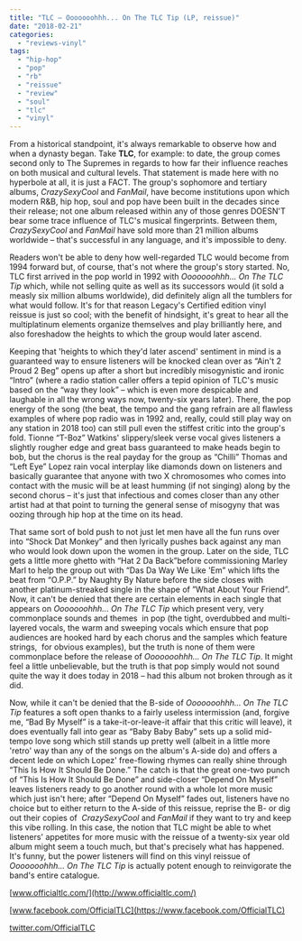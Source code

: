 ```yaml
---
title: "TLC – Ooooooohhh... On The TLC Tip (LP, reissue)"
date: "2018-02-21"
categories: 
  - "reviews-vinyl"
tags: 
  - "hip-hop"
  - "pop"
  - "rb"
  - "reissue"
  - "review"
  - "soul"
  - "tlc"
  - "vinyl"
---
```


From a historical standpoint, it's always remarkable to observe how and when a dynasty began. Take **TLC**, for example: to date, the group comes second only to The Supremes in regards to how far their influence reaches on both musical and cultural levels. That statement is made here with no hyperbole at all, it is just a FACT. The group's sophomore and tertiary albums, _CrazySexyCool_ and _FanMail_, have become institutions upon which modern R&B, hip hop, soul and pop have been built in the decades since their release; not one album released within any of those genres DOESN'T bear some trace influence of TLC's musical fingerprints. Between them, _CrazySexyCool_ and _FanMail_ have sold more than 21 million albums worldwide – that's successful in any language, and it's impossible to deny.

Readers won't be able to deny how well-regarded TLC would become from 1994 forward but, of course, that's not where the group's story started. No, TLC first arrived in the pop world in 1992 with _Ooooooohhh... On The TLC Tip_ which, while not selling quite as well as its successors would (it sold a measly six million albums worldwide), did definitely align all the tumblers for what would follow. It's for that reason Legacy's Certified edition vinyl reissue is just so cool; with the benefit of hindsight, it's great to hear all the multiplatinum elements organize themselves and play brilliantly here, and also foreshadow the heights to which the group would later ascend.

Keeping that 'heights to which they'd later ascend' sentiment in mind is a guaranteed way to ensure listeners will be knocked clean over as “Ain't 2 Proud 2 Beg” opens up after a short but incredibly misogynistic and ironic “Intro” (where a radio station caller offers a tepid opinion of TLC's music based on the “way they look” – which is even more despicable and laughable in all the wrong ways now, twenty-six years later). There, the pop energy of the song (the beat, the tempo and the gang refrain are all flawless examples of where pop radio was in 1992 and, really, could still play way on any station in 2018 too) can still pull even the stiffest critic into the group's fold. Tionne “T-Boz” Watkins' slippery/sleek verse vocal gives listeners a slightly rougher edge and great bass guaranteed to make heads begin to bob, but the chorus is the real payday for the group as “Chilli” Thomas and “Left Eye” Lopez rain vocal interplay like diamonds down on listeners and basically guarantee that anyone with two X chromosomes who comes into contact with the music will be at least humming (if not singing) along by the second chorus – it's just that infectious and comes closer than any other artist had at that point to turning the general sense of misogyny that was oozing through hip hop at the time on its head.

That same sort of bold push to not just let men have all the fun runs over into “Shock Dat Monkey” and then lyrically pushes back against any man who would look down upon the women in the group. Later on the side, TLC gets a little more ghetto with “Hat 2 Da Back”before commissioning Marley Marl to help the group out with “Das Da Way We Like 'Em” which lifts the beat from “O.P.P.” by Naughty By Nature before the side closes with another platinum-streaked single in the shape of ”What About Your Friend”. Now, it can't be denied that there are certain elements in each single that appears on _Ooooooohhh... On The TLC Tip_ which present very, very commonplace sounds and themes  in pop (the tight, overdubbed and multi-layered vocals, the warm and sweeping vocals which ensure that pop audiences are hooked hard by each chorus and the samples which feature strings,  for obvious examples), but the truth is none of them were commonplace before the release of _Ooooooohhh... On The TLC Tip_. It might feel a little unbelievable, but the truth is that pop simply would not sound quite the way it does today in 2018 – had this album not broken through as it did.

Now, while it can't be denied that the B-side of _Ooooooohhh... On The TLC Tip_ features a soft open thanks to a fairly useless intermission (and, forgive me, “Bad By Myself” is a take-it-or-leave-it affair that this critic will leave), it does eventually fall into gear as “Baby Baby Baby” sets up a solid mid-tempo love song which still stands up pretty well (albeit in a little more 'retro' way than any of the songs on the album's A-side do) and offers a decent lede on which Lopez' free-flowing rhymes can really shine through “This Is How It Should Be Done.” The catch is that the great one-two punch of “This Is How It Should Be Done” and side-closer “Depend On Myself” leaves listeners ready to go another round with a whole lot more music which just isn't here; after “Depend On Myself” fades out, listeners have no choice but to either return to the A-side of this reissue, reprise the B- or dig out their copies of  _CrazySexyCool_ and _FanMail_ if they want to try and keep this vibe rolling. In this case, the notion that TLC might be able to whet listeners' appetites for more music with the reissue of a twenty-six year old album might seem a touch much, but that's precisely what has happened. It's funny, but the power listeners will find on this vinyl reissue of _Ooooooohhh... On The TLC Tip_ is actually potent enough to reinvigorate the band's entire catalogue.

[www.officialtlc.com/](http://www.officialtlc.com/)

[www.facebook.com/OfficialTLC](https://www.facebook.com/OfficialTLC)

[twitter.com/OfficialTLC](https://twitter.com/OfficialTLC)
